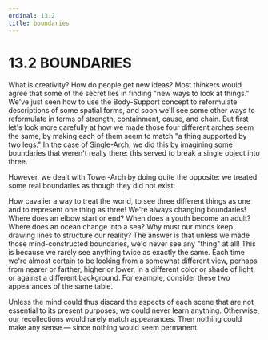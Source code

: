 ```yaml
---
ordinal: 13.2
title: boundaries
---
```

# 13.2 BOUNDARIES

What is creativity? How do people get new ideas? Most thinkers would agree that some of the secret lies in finding "new ways to look at things." We've just seen how to use the Body-Support concept to reformulate descriptions of some spatial forms, and soon we'll see some other ways to reformulate in terms of strength, containment, cause, and chain. But first let's look more carefully at how we made those four different arches seem the same, by making each of them seem to match "a thing supported by two legs." In the case of Single-Arch, we did this by imagining some boundaries that weren't really there: this served to break a single object into three.

However, we dealt with Tower-Arch by doing quite the opposite: we treated some real boundaries as though they did not exist:

How cavalier a way to treat the world, to see three different things as one and to represent one thing as three! We're always changing boundaries! Where does an elbow start or end? When does a youth become an adult? Where does an ocean change into a sea? Why must our minds keep drawing lines to structure our reality? The answer is that unless we made those mind-constructed boundaries, we'd never see any "thing" at all! This is because we rarely see anything twice as exactly the same. Each time we're almost certain to be looking from a somewhat different view, perhaps from nearer or farther, higher or lower, in a different color or shade of light, or against a different background. For example, consider these two appearances of the same table.

Unless the mind could thus discard the aspects of each scene that are not essential to its present purposes, we could never learn anything. Otherwise, our recollections would rarely match appearances. Then nothing could make any sense &mdash; since nothing would seem permanent.
